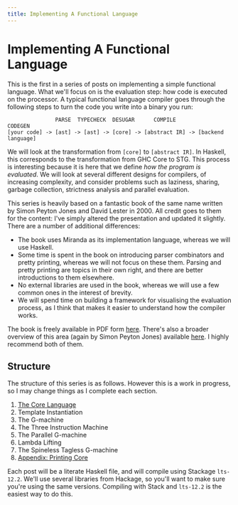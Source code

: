```yaml
---
title: Implementing A Functional Language
---
```

# Implementing A Functional Language

This is the first in a series of posts on implementing a simple functional language. What
we'll focus on is the evaluation step: how code is executed on the processor. A typical
functional language compiler goes through the following steps to turn the code you write
into a binary you run:

```
               PARSE  TYPECHECK  DESUGAR      COMPILE            CODEGEN
[your code] -> [ast] -> [ast] -> [core] -> [abstract IR] -> [backend language]
```

We will look at the transformation from `[core]` to `[abstract IR]`. In Haskell, this
corresponds to the transformation from GHC Core to STG. This process is interesting
because it is here that we define _how the program is evaluated_. We will look at several
different designs for compilers, of increasing complexity, and consider problems such as
laziness, sharing, garbage collection, strictness analysis and parallel evaluation.

This series is heavily based on a fantastic book of the same name written by Simon Peyton
Jones and David Lester in 2000. All credit goes to them for the content: I've simply
altered the presentation and updated it slightly. There are a number of additional
differences:

- The book uses Miranda as its implementation language, whereas we will use Haskell.
- Some time is spent in the book on introducing parser combinators and pretty printing,
  whereas we will not focus on these them. Parsing and pretty printing are topics in their
  own right, and there are better introductions to them elsewhere.
- No external libraries are used in the book, whereas we will use a few common ones in the
  interest of brevity.
- We will spend time on building a framework for visualising the evaluation process, as I
  think that makes it easier to understand how the compiler works.

The book is freely available in PDF form [here][0]. There's also a broader overview of
this area (again by Simon Peyton Jones) available [here][1]. I highly recommend both of
them.

## Structure

The structure of this series is as follows. However this is a work in progress, so I may
change things as I complete each section.

1. [The Core Language][part1]
2. Template Instantiation
3. The G-machine
4. The Three Instruction Machine
5. The Parallel G-machine
6. Lambda Lifting
7. The Spineless Tagless G-machine
8. [Appendix: Printing Core][appendixA]

Each post will be a literate Haskell file, and will compile using Stackage `lts-12.2`.
We'll use several libraries from Hackage, so you'll want to make sure you're using the
same versions. Compiling with Stack and `lts-12.2` is the easiest way to do this.

[0]: https://www.microsoft.com/en-us/research/publication/implementing-functional-languages-a-tutorial/
[1]: https://www.microsoft.com/en-us/research/publication/the-implementation-of-functional-programming-languages/
[part1]: 2019-03-03-the-core-language.html
[appendixA]: 2019-03-03-printing-core.html
